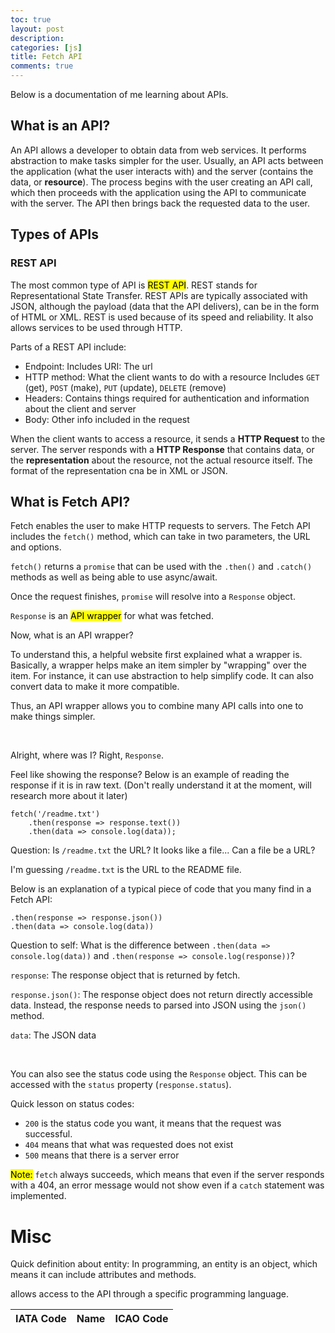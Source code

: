 ```yaml
---
toc: true
layout: post
description: 
categories: [js]
title: Fetch API
comments: true
---
```


Below is a documentation of me learning about APIs. 

## What is an API? 
An API allows a developer to obtain data from web services. It performs abstraction to make tasks simpler for the user. Usually, an API acts between the application (what the user interacts with) and the server (contains the data, or **resource**). The process begins with the user creating an API call, which then proceeds with the application using the API to communicate with the server. The API then brings back the requested data to the user. 

## Types of APIs

### REST API 
The most common type of API is <mark>REST API</mark>. REST stands for Representational State Transfer. REST APIs are typically associated with JSON, although the payload (data that the API delivers), can be in the form of HTML or XML. REST is used because of its speed and reliability. It also allows services to be used through HTTP. 

Parts of a REST API include: 
* Endpoint: Includes URI: The url
* HTTP method: What the client wants to do with a resource
  Includes `GET` (get), `POST` (make), `PUT` (update), `DELETE` (remove)
* Headers: Contains things required for authentication and information about the client and server
* Body: Other info included in the request

When the client wants to access a resource, it sends a **HTTP Request** to the server. The server responds with a **HTTP Response** that contains data, or the **representation** about the resource, not the actual resource itself. The format of the representation cna be in XML or JSON. 

## What is Fetch API?
Fetch enables the user to make HTTP requests to servers. The Fetch API includes the `fetch()` method, which can take in two parameters, the URL and options. 

`fetch()` returns a `promise` that can be used with the `.then()` and `.catch()` methods as well as being able to use async/await.  

Once the request finishes, `promise` will resolve into a `Response` object.

`Response` is an <mark>API wrapper</mark> for what was fetched.

Now, what is an API wrapper?  

To understand this, a helpful website first explained what a wrapper is. Basically, a wrapper helps make an item simpler by "wrapping" over the item. For instance, it can use abstraction to help simplify code. It can also convert data to make it more compatible. 

Thus, an API wrapper allows you to combine many API calls into one to make things simpler. 

<br>

Alright, where was I? Right, `Response`. 

Feel like showing the response? Below is an example of reading the response if it is in raw text. (Don't really understand it at the moment, will research more about it later)

```
fetch('/readme.txt')
    .then(response => response.text())
    .then(data => console.log(data));
```

Question: Is `/readme.txt` the URL? It looks like a file... Can a file be a URL?

I'm guessing `/readme.txt` is the URL to the README file. 

Below is an explanation of a typical piece of code that you many find in a Fetch API: 
```
.then(response => response.json())
.then(data => console.log(data))
``` 

Question to self: What is the difference between `.then(data => console.log(data))` and `.then(response => console.log(response))`?

`response`: The response object that is returned by fetch.  

`response.json()`: The response object does not return directly accessible data. Instead, the response needs to parsed into JSON using the `json()` method. 

`data`: The JSON data 


<br>

You can also see the status code using the `Response` object. This can be accessed with the `status` property (`response.status`). 

Quick lesson on status codes:

* `200` is the status code you want, it means that the request was successful. 
* `404` means that what was requested does not exist
* `500` means that there is a server error

<mark>Note:</mark> `fetch` always succeeds, which means that even if the server responds with a 404, an error message would not show even if a `catch` statement was implemented. 



# Misc

Quick definition about entity: In programming, an entity is an object, which means it can include attributes and methods. 

allows access to the API through a specific programming language.



<table>
  <thead>
  <tr>
    <th>IATA Code</th>
    <th>Name</th>
    <th>ICAO Code</th>
  </tr>
  </thead>
  <tbody id="result">
    <!-- generated rows -->
  </tbody>
</table>

<!--Script is layed out in a sequence (no function) and will execute when page is loaded-->
<script>


  // prepare HTML result container for new output
  const resultContainer = document.getElementById("result");

  // prepare fetch options
  const url = "https://iata-and-icao-codes.p.rapidapi.com/airlines";


const options = {
	method: 'GET',
	headers: {
		'X-RapidAPI-Key': 'cc6d770f58msh120c53d95d27c68p1d2955jsn1898ff4fa031',
		'X-RapidAPI-Host': 'iata-and-icao-codes.p.rapidapi.com'
	}
};

fetch('https://iata-and-icao-codes.p.rapidapi.com/airlines', options)
	.then(response => response.json())
	.then(response => console.log(response))
	.catch(err => console.error(err));

  // fetch the API
  fetch(url, options)
    // response is a RESTful "promise" on any successful fetch
    .then(response => {
      // check for response errors
      if (response.status !== 200) {
          const errorMsg = 'Database response error: ' + response.status;
          console.log(errorMsg);
          const tr = document.createElement("tr");
          const td = document.createElement("td");
          td.innerHTML = errorMsg;
          tr.appendChild(td);
          resultContainer.appendChild(tr);
          return;
      }
      // valid response will have json data
      response.json().then(data => {
          console.log(data);

          

          // Country data
          for (const row of data) {
            console.log(row);

            // tr for each row
            const tr = document.createElement("tr");
            // td for each column
            const name = document.createElement("td");
            const cases = document.createElement("td");
            const deaths = document.createElement("td");
            const active = document.createElement("td");

            // data is specific to the API
            name.innerHTML = row.iata_code;
            cases.innerHTML = row.name; 
            deaths.innerHTML = row.icao_code; 

            // this build td's into tr
            tr.appendChild(name);
            tr.appendChild(cases);
            tr.appendChild(deaths);

            // add HTML to container
            resultContainer.appendChild(tr);
          }
      })
  })
  // catch fetch errors (ie ACCESS to server blocked)
  .catch(err => {
    console.error(err);
    const tr = document.createElement("tr");
    const td = document.createElement("td");
    td.innerHTML = err;
    tr.appendChild(td);
    resultContainer.appendChild(tr);
  });

</script>